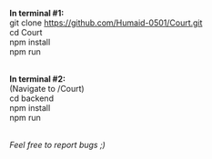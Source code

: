 
<b>In terminal #1: </b><br>
git clone https://github.com/Humaid-0501/Court.git<br>
cd Court<br>
npm install<br>
npm run<br><br>

<b>In terminal #2: </b><br>
(Navigate to /Court)<br>
cd backend<br>
npm install<br>
npm run<br><br>

<i>Feel free to report bugs ;) </i>
